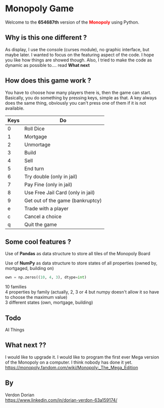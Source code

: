 # Monopoly Game

Welcome to the __654687th__ version of the <span style="color:red">**Monopoly**</span> using Python.

## Why is this one different ?

As display, I use the console (curses module), no graphic interface, but maybe later. I wanted to focus on the featuring aspect of the code. I hope you like how things are showed though. Also, I tried to make the code as dynamic as possible to.... read **What next**

## How does this game work ?

You have to choose how many players there is, then the game can start.
Basically, you do something by pressing keys, simple as that. A key always does the same thing, obviously you can't press one of them if it is not available.

| Keys | Do |
|--- |--- |
| 0 | Roll Dice |
| 1 | Mortgage |
| 2 | Unmortage |
| 3 | Build |
| 4 | Sell |
| 5 | End turn |
| 6 | Try double (only in jail) |
| 7 | Pay Fine (only in jail) |
| 8 | Use Free Jail Card (only in jail) |
| 9 | Get out of the game (bankruptcy) |
| e | Trade with a player |
| c | Cancel a choice |
| q | Quit the game |

## Some cool features ?

Use of **Pandas** as data structure to store all tiles of the Monopoly Board  

Use of **NumPy** as data structure to store states of all properties (owned by, mortgaged, building on)

```python
own = np.zeros((10, 4, 3), dtype=int)
```
10 families  
4 properties by family (actually, 2, 3 or 4 but numpy doesn't allow it so have to choose the maximum value)  
3 different states (own, mortgage, building)
    

## Todo

AI Things

## What next ??

I would like to upgrade it. I would like to program the first ever Mega version of the Monopoly on a computer. I think nobody has done it yet.  
https://monopoly.fandom.com/wiki/Monopoly:_The_Mega_Edition

## By

Verdon Dorian  
https://www.linkedin.com/in/dorian-verdon-63a159174/